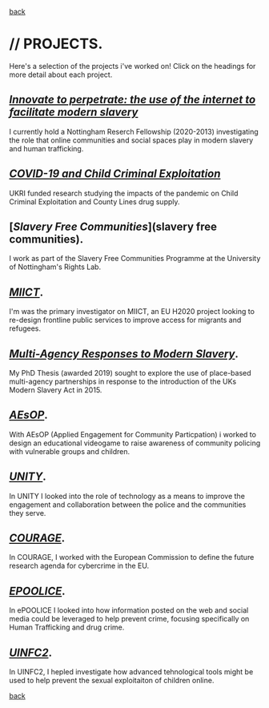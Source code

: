 
[back](./)

# // PROJECTS. 

Here's a selection of the projects i've worked on! Click on the headings for more detail about each project.

## [_Innovate to perpetrate: the use of the internet to facilitate modern slavery_](nrf)

I currently hold a Nottingham Reserch Fellowship (2020-2013) investigating the role that online communities and social spaces play in modern slavery and human trafficking. 

## [_COVID-19 and Child Criminal Exploitation_](covidCCE)

UKRI funded research studying the impacts of the pandemic on Child Criminal Exploitation and County Lines drug supply.

## [_Slavery Free Communities_](slavery free communities). 

I work as part of the Slavery Free Communities Programme at the University of Nottingham's Rights Lab.

## [_MIICT_](miict).

I'm was the primary investigator on MIICT, an EU H2020 project looking to re-design frontline public services to improve access for migrants and refugees.

## [_Multi-Agency Responses to Modern Slavery_](phd).

My PhD Thesis (awarded 2019) sought to explore the use of place-based multi-agency partnerships in response to the introduction of the UKs Modern Slavery Act in 2015.  

## [_AEsOP_](aesop).

With AEsOP (Applied Engagement for Community Particpation) i worked to design an educational videogame to raise awareness of community policing with vulnerable groups and children. 

## [_UNITY_](unity).

In UNITY I looked into the role of technology as a means to improve the engagement and collaboration between the police and the communities they serve. 

## [_COURAGE_](courage).

In COURAGE, I worked with the European Commission to define the future research agenda for cybercrime in the EU.  

## [_EPOOLICE_](epoolice).

In ePOOLICE I looked into how information posted on the web and social media could be leveraged to help prevent crime, focusing specifically on Human Trafficking and drug crime. 

## [_UINFC2_](uinfc2).

In UINFC2, I hepled investigate how advanced tehnological tools might be used to help prevent the sexual exploitaiton of children online. 

[back](./)

